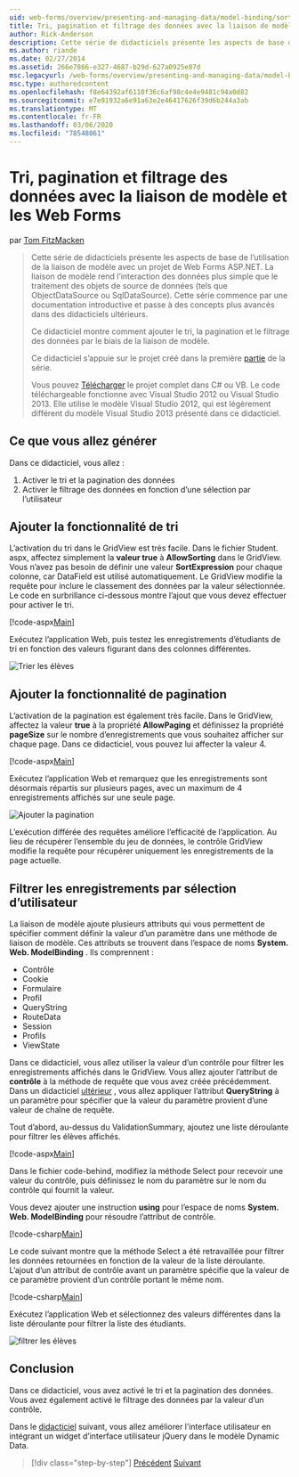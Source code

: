 ```yaml
---
uid: web-forms/overview/presenting-and-managing-data/model-binding/sorting-paging-and-filtering-data
title: Tri, pagination et filtrage des données avec la liaison de modèle et les Web Forms | Microsoft Docs
author: Rick-Anderson
description: Cette série de didacticiels présente les aspects de base de l’utilisation de la liaison de modèle avec un projet de Web Forms ASP.NET. La liaison de modèle rend l’interaction des données plus simple-...
ms.author: riande
ms.date: 02/27/2014
ms.assetid: 266e7866-e327-4687-b29d-627a0925e87d
msc.legacyurl: /web-forms/overview/presenting-and-managing-data/model-binding/sorting-paging-and-filtering-data
msc.type: authoredcontent
ms.openlocfilehash: f8e64392af6110f36c6af98c4e4e9481c94a0d82
ms.sourcegitcommit: e7e91932a6e91a63e2e46417626f39d6b244a3ab
ms.translationtype: MT
ms.contentlocale: fr-FR
ms.lasthandoff: 03/06/2020
ms.locfileid: "78548061"
---
```

# <a name="sorting-paging-and-filtering-data-with-model-binding-and-web-forms"></a>Tri, pagination et filtrage des données avec la liaison de modèle et les Web Forms

par [Tom FitzMacken](https://github.com/tfitzmac)

> Cette série de didacticiels présente les aspects de base de l’utilisation de la liaison de modèle avec un projet de Web Forms ASP.NET. La liaison de modèle rend l’interaction des données plus simple que le traitement des objets de source de données (tels que ObjectDataSource ou SqlDataSource). Cette série commence par une documentation introductive et passe à des concepts plus avancés dans des didacticiels ultérieurs.
> 
> Ce didacticiel montre comment ajouter le tri, la pagination et le filtrage des données par le biais de la liaison de modèle.
> 
> Ce didacticiel s’appuie sur le projet créé dans la première [partie](retrieving-data.md) de la série.
> 
> Vous pouvez [Télécharger](https://go.microsoft.com/fwlink/?LinkId=286116) le projet complet dans C# ou VB. Le code téléchargeable fonctionne avec Visual Studio 2012 ou Visual Studio 2013. Elle utilise le modèle Visual Studio 2012, qui est légèrement différent du modèle Visual Studio 2013 présenté dans ce didacticiel.

## <a name="what-youll-build"></a>Ce que vous allez générer

Dans ce didacticiel, vous allez :

1. Activer le tri et la pagination des données
2. Activer le filtrage des données en fonction d’une sélection par l’utilisateur

## <a name="add-sorting"></a>Ajouter la fonctionnalité de tri

L’activation du tri dans le GridView est très facile. Dans le fichier Student. aspx, affectez simplement la **valeur true** à **AllowSorting** dans le GridView. Vous n’avez pas besoin de définir une valeur **SortExpression** pour chaque colonne, car DataField est utilisé automatiquement. Le GridView modifie la requête pour inclure le classement des données par la valeur sélectionnée. Le code en surbrillance ci-dessous montre l’ajout que vous devez effectuer pour activer le tri.

[!code-aspx[Main](sorting-paging-and-filtering-data/samples/sample1.aspx?highlight=5)]

Exécutez l’application Web, puis testez les enregistrements d’étudiants de tri en fonction des valeurs figurant dans des colonnes différentes.

![Trier les élèves](sorting-paging-and-filtering-data/_static/image2.png)

## <a name="add-paging"></a>Ajouter la fonctionnalité de pagination

L’activation de la pagination est également très facile. Dans le GridView, affectez la valeur **true** à la propriété **AllowPaging** et définissez la propriété **pageSize** sur le nombre d’enregistrements que vous souhaitez afficher sur chaque page. Dans ce didacticiel, vous pouvez lui affecter la valeur 4.

[!code-aspx[Main](sorting-paging-and-filtering-data/samples/sample2.aspx?highlight=5)]

Exécutez l’application Web et remarquez que les enregistrements sont désormais répartis sur plusieurs pages, avec un maximum de 4 enregistrements affichés sur une seule page.

![Ajouter la pagination](sorting-paging-and-filtering-data/_static/image4.png)

L’exécution différée des requêtes améliore l’efficacité de l’application. Au lieu de récupérer l’ensemble du jeu de données, le contrôle GridView modifie la requête pour récupérer uniquement les enregistrements de la page actuelle.

## <a name="filter-records-by-user-selection"></a>Filtrer les enregistrements par sélection d’utilisateur

La liaison de modèle ajoute plusieurs attributs qui vous permettent de spécifier comment définir la valeur d’un paramètre dans une méthode de liaison de modèle. Ces attributs se trouvent dans l’espace de noms **System. Web. ModelBinding** . Ils comprennent :

- Contrôle
- Cookie
- Formulaire
- Profil
- QueryString
- RouteData
- Session
- Profils
- ViewState

Dans ce didacticiel, vous allez utiliser la valeur d’un contrôle pour filtrer les enregistrements affichés dans le GridView. Vous allez ajouter l’attribut de **contrôle** à la méthode de requête que vous avez créée précédemment. Dans un didacticiel [ultérieur](using-query-string-values-to-retrieve-data.md) , vous allez appliquer l’attribut **QueryString** à un paramètre pour spécifier que la valeur du paramètre provient d’une valeur de chaîne de requête.

Tout d’abord, au-dessus du ValidationSummary, ajoutez une liste déroulante pour filtrer les élèves affichés.

[!code-aspx[Main](sorting-paging-and-filtering-data/samples/sample3.aspx?highlight=3-11)]

Dans le fichier code-behind, modifiez la méthode Select pour recevoir une valeur du contrôle, puis définissez le nom du paramètre sur le nom du contrôle qui fournit la valeur.

Vous devez ajouter une instruction **using** pour l’espace de noms **System. Web. ModelBinding** pour résoudre l’attribut de contrôle.

[!code-csharp[Main](sorting-paging-and-filtering-data/samples/sample4.cs)]

Le code suivant montre que la méthode Select a été retravaillée pour filtrer les données retournées en fonction de la valeur de la liste déroulante. L’ajout d’un attribut de contrôle avant un paramètre spécifie que la valeur de ce paramètre provient d’un contrôle portant le même nom.

[!code-csharp[Main](sorting-paging-and-filtering-data/samples/sample5.cs)]

Exécutez l’application Web et sélectionnez des valeurs différentes dans la liste déroulante pour filtrer la liste des étudiants.

![filtrer les élèves](sorting-paging-and-filtering-data/_static/image6.png)

## <a name="conclusion"></a>Conclusion

Dans ce didacticiel, vous avez activé le tri et la pagination des données. Vous avez également activé le filtrage des données par la valeur d’un contrôle.

Dans le [didacticiel](integrating-jquery-ui.md) suivant, vous allez améliorer l’interface utilisateur en intégrant un widget d’interface utilisateur jQuery dans le modèle Dynamic Data.

> [!div class="step-by-step"]
> [Précédent](updating-deleting-and-creating-data.md)
> [Suivant](integrating-jquery-ui.md)
